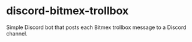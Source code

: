 # discord-bitmex-trollbox
Simple Discord bot that posts each Bitmex trollbox message to a Discord channel.
